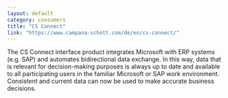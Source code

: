 ```yaml
---
layout: default
category: consumers
title: "CS Connect"
link: "https://www.campana-schott.com/de/en/cs-connect/"
---
```

The CS Connect interface product integrates Microsoft with ERP systems (e.g. SAP) and automates bidirectional data exchange. In this way, data that is relevant for decision-making purposes is always up to date and available to all participating users in the familiar Microsoft or SAP work environment. Consistent and current data can now be used to make accurate business decisions. 
